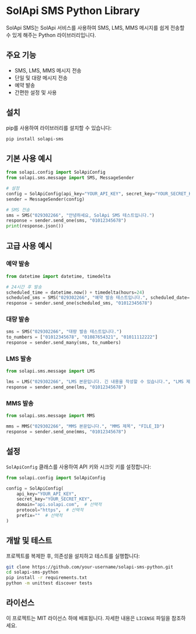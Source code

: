 # SolApi SMS Python Library

SolApi SMS는 SolApi 서비스를 사용하여 SMS, LMS, MMS 메시지를 쉽게 전송할 수 있게 해주는 Python 라이브러리입니다.

## 주요 기능

- SMS, LMS, MMS 메시지 전송
- 단일 및 대량 메시지 전송
- 예약 발송
- 간편한 설정 및 사용

## 설치

pip를 사용하여 라이브러리를 설치할 수 있습니다:

```bash
pip install solapi-sms
```

## 기본 사용 예시

```python
from solapi.config import SolApiConfig
from solapi.sms.message import SMS, MessageSender

# 설정
config = SolApiConfig(api_key="YOUR_API_KEY", secret_key="YOUR_SECRET_KEY")
sender = MessageSender(config)

# SMS 전송
sms = SMS("029302266", "안녕하세요, SolApi SMS 테스트입니다.")
response = sender.send_one(sms, "01012345678")
print(response.json())
```

## 고급 사용 예시

### 예약 발송

```python
from datetime import datetime, timedelta

# 24시간 후 발송
scheduled_time = datetime.now() + timedelta(hours=24)
scheduled_sms = SMS("029302266", "예약 발송 테스트입니다.", scheduled_date=scheduled_time)
response = sender.send_one(scheduled_sms, "01012345678")
```

### 대량 발송

```python
sms = SMS("029302266", "대량 발송 테스트입니다.")
to_numbers = ["01012345678", "01087654321", "01011112222"]
response = sender.send_many(sms, to_numbers)
```

### LMS 발송

```python
from solapi.sms.message import LMS

lms = LMS("029302266", "LMS 본문입니다. 긴 내용을 작성할 수 있습니다.", "LMS 제목")
response = sender.send_one(lms, "01012345678")
```

### MMS 발송

```python
from solapi.sms.message import MMS

mms = MMS("029302266", "MMS 본문입니다.", "MMS 제목", "FILE_ID")
response = sender.send_one(mms, "01012345678")
```

## 설정

`SolApiConfig` 클래스를 사용하여 API 키와 시크릿 키를 설정합니다:

```python
from solapi.config import SolApiConfig

config = SolApiConfig(
    api_key="YOUR_API_KEY",
    secret_key="YOUR_SECRET_KEY",
    domain="api.solapi.com",  # 선택적
    protocol="https",  # 선택적
    prefix=""  # 선택적
)
```

## 개발 및 테스트

프로젝트를 복제한 후, 의존성을 설치하고 테스트를 실행합니다:

```bash
git clone https://github.com/your-username/solapi-sms-python.git
cd solapi-sms-python
pip install -r requirements.txt
python -m unittest discover tests
```

## 라이선스

이 프로젝트는 MIT 라이선스 하에 배포됩니다. 자세한 내용은 `LICENSE` 파일을 참조하세요.